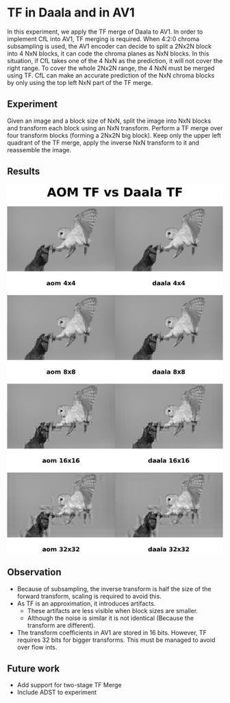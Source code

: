 # TF in Daala and in AV1

In this experiment, we apply the TF merge of Daala to AV1. In order to implement CfL into AV1, TF merging is required. When 4:2:0 chroma subsampling is used, the AV1 encoder can decide to split a 2Nx2N block into 4 NxN blocks, it can code the chroma planes as NxN blocks. In this situation, if CfL takes one of the 4 NxN as the prediction, it will not cover the right range. To cover the whole 2Nx2N range, the 4 NxN must be merged using TF. CfL can make an accurate prediction of the NxN chroma blocks by only using the top left NxN part of the TF merge.

## Experiment

Given an image and a block size of NxN, split the image into NxN blocks and transform each block using an NxN transform. Perform a TF merge over four transform blocks (forming a 2Nx2N big block). Keep only the upper left quadrant of the TF merge, apply the inverse NxN transform to it and reassemble the image.

## Results

![Experimental Results](https://raw.githubusercontent.com/luctrudeau/VideoExperiments/master/tf/merging/sidebyside.png)

## Observation

  * Because of subsampling, the inverse transform is half the size of the forward transform, scaling is required to avoid this.
  * As TF is an approximation, it introduces artifacts.
    * These artifacts are less visible when block sizes are smaller.
    * Although the noise is similar it is not identical (Because the transform are different).
  * The transform coefficients in AV1 are stored in 16 bits. However, TF requires 32 bits for bigger transforms. This must be managed to avoid over flow ints.

## Future work

  * Add support for two-stage TF Merge
  * Include ADST to experiment
